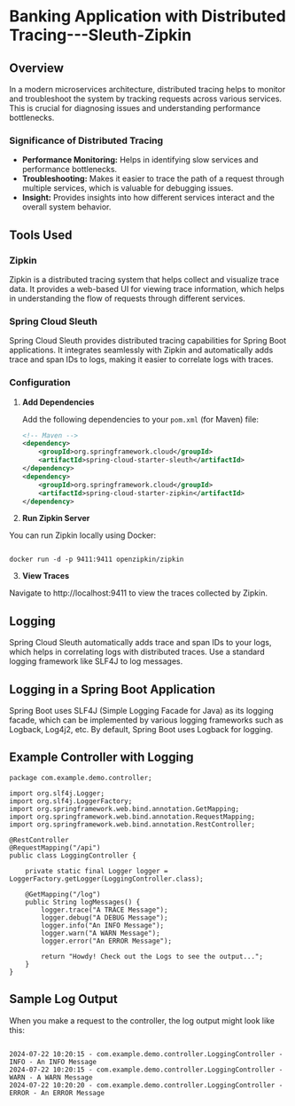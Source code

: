 
# Banking Application with Distributed Tracing---Sleuth-Zipkin

## Overview

In a modern microservices architecture, distributed tracing helps to monitor and troubleshoot the system by tracking requests across various services. This is crucial for diagnosing issues and understanding performance bottlenecks.

### Significance of Distributed Tracing

- **Performance Monitoring:** Helps in identifying slow services and performance bottlenecks.
- **Troubleshooting:** Makes it easier to trace the path of a request through multiple services, which is valuable for debugging issues.
- **Insight:** Provides insights into how different services interact and the overall system behavior.

## Tools Used

### Zipkin

Zipkin is a distributed tracing system that helps collect and visualize trace data. It provides a web-based UI for viewing trace information, which helps in understanding the flow of requests through different services.

### Spring Cloud Sleuth

Spring Cloud Sleuth provides distributed tracing capabilities for Spring Boot applications. It integrates seamlessly with Zipkin and automatically adds trace and span IDs to logs, making it easier to correlate logs with traces.

### Configuration

1. **Add Dependencies**

   Add the following dependencies to your `pom.xml` (for Maven) file:

   ```xml
   <!-- Maven -->
   <dependency>
       <groupId>org.springframework.cloud</groupId>
       <artifactId>spring-cloud-starter-sleuth</artifactId>
   </dependency>
   <dependency>
       <groupId>org.springframework.cloud</groupId>
       <artifactId>spring-cloud-starter-zipkin</artifactId>
   </dependency>

2. **Run Zipkin Server**

You can run Zipkin locally using Docker:
```

docker run -d -p 9411:9411 openzipkin/zipkin

```

3. **View Traces**

Navigate to http://localhost:9411 to view the traces collected by Zipkin.

## Logging
Spring Cloud Sleuth automatically adds trace and span IDs to your logs, which helps in correlating logs with distributed traces. Use a standard logging framework like SLF4J to log messages.

## Logging in a Spring Boot Application
Spring Boot uses SLF4J (Simple Logging Facade for Java) as its logging facade, which can be implemented by various logging frameworks such as Logback, Log4j2, etc. By default, Spring Boot uses Logback for logging.

## Example Controller with Logging

```
package com.example.demo.controller;

import org.slf4j.Logger;
import org.slf4j.LoggerFactory;
import org.springframework.web.bind.annotation.GetMapping;
import org.springframework.web.bind.annotation.RequestMapping;
import org.springframework.web.bind.annotation.RestController;

@RestController
@RequestMapping("/api")
public class LoggingController {

    private static final Logger logger = LoggerFactory.getLogger(LoggingController.class);

    @GetMapping("/log")
    public String logMessages() {
        logger.trace("A TRACE Message");
        logger.debug("A DEBUG Message");
        logger.info("An INFO Message");
        logger.warn("A WARN Message");
        logger.error("An ERROR Message");

        return "Howdy! Check out the Logs to see the output...";
    }
}

```
## Sample Log Output

When you make a request to the controller, the log output might look like this:

```

2024-07-22 10:20:15 - com.example.demo.controller.LoggingController - INFO - An INFO Message
2024-07-22 10:20:15 - com.example.demo.controller.LoggingController - WARN - A WARN Message
2024-07-22 10:20:20 - com.example.demo.controller.LoggingController - ERROR - An ERROR Message

```

